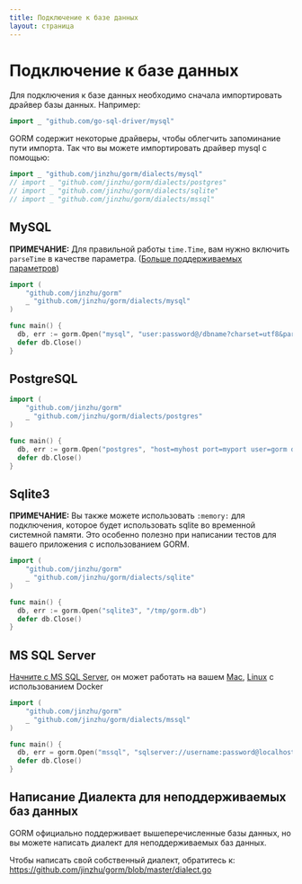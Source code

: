 ```yaml
---
title: Подключение к базе данных
layout: страница
---
```

# Подключение к базе данных

Для подключения к базе данных необходимо сначала импортировать драйвер базы данных. Например:

```go
import _ "github.com/go-sql-driver/mysql"
```

GORM содержит некоторые драйверы, чтобы облегчить запоминание пути импорта. Так что вы можете импортировать драйвер mysql с помощью:

```go
import _ "github.com/jinzhu/gorm/dialects/mysql"
// import _ "github.com/jinzhu/gorm/dialects/postgres"
// import _ "github.com/jinzhu/gorm/dialects/sqlite"
// import _ "github.com/jinzhu/gorm/dialects/mssql"
```

## MySQL

**ПРИМЕЧАНИЕ:** Для правильной работы `time.Time`, вам нужно включить `parseTime` в качестве параметра. ([Больше поддерживаемых параметров](https://github.com/go-sql-driver/mysql#parameters))

```go
import (
    "github.com/jinzhu/gorm"
    _ "github.com/jinzhu/gorm/dialects/mysql"
)

func main() {
  db, err := gorm.Open("mysql", "user:password@/dbname?charset=utf8&parseTime=True&loc=Local")
  defer db.Close()
}
```

## PostgreSQL

```go
import (
    "github.com/jinzhu/gorm"
    _ "github.com/jinzhu/gorm/dialects/postgres"
)

func main() {
  db, err := gorm.Open("postgres", "host=myhost port=myport user=gorm dbname=gorm password=mypassword")
  defer db.Close()
}
```

## Sqlite3

**ПРИМЕЧАНИЕ:** Вы также можете использовать `:memory:` для подключения, которое будет использовать sqlite во временной системной памяти. Это особенно полезно при написании тестов для вашего приложения с использованием GORM.

```go
import (
    "github.com/jinzhu/gorm"
    _ "github.com/jinzhu/gorm/dialects/sqlite"
)

func main() {
  db, err := gorm.Open("sqlite3", "/tmp/gorm.db")
  defer db.Close()
}
```

## MS SQL Server

[Начните с MS SQL Server](https://www.microsoft.com/en-us/sql-server/developer-get-started/go), он может работать на вашем [Mac](https://sqlchoice.azurewebsites.net/en-us/sql-server/developer-get-started/go/mac/), [Linux](https://sqlchoice.azurewebsites.net/en-us/sql-server/developer-get-started/go/ubuntu/) с использованием Docker

```go
import (
    "github.com/jinzhu/gorm"
    _ "github.com/jinzhu/gorm/dialects/mssql"
)

func main() {
  db, err = gorm.Open("mssql", "sqlserver://username:password@localhost:1433?database=dbname")
  defer db.Close()
}
```

## Написание Диалекта для неподдерживаемых баз данных

GORM официально поддерживает вышеперечисленные базы данных, но вы можете написать диалект для неподдерживаемых баз данных.

Чтобы написать свой собственный диалект, обратитесь к: <https://github.com/jinzhu/gorm/blob/master/dialect.go>